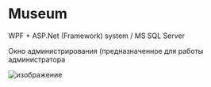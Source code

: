 # Museum
WPF + ASP.Net (Framework) system / MS SQL Server

Окно администрирования (предназначенное для работы администратора

![изображение](https://github.com/dachtojtakoe/Museum/assets/78024557/3815aa7e-4d76-4136-90ab-20906de1cbec)
